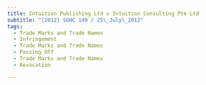 ```yaml
---
title: Intuition Publishing Ltd v Intuition Consulting Pte Ltd 
subtitle: "[2012] SGHC 149 / 25\_July\_2012"
tags:
  - Trade Marks and Trade Names
  - Infringement
  - Trade Marks and Trade Names
  - Passing Off
  - Trade Marks and Trade Names
  - Revocation

---
```


